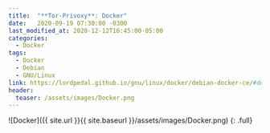 ```yaml
---
title:  "**Tor-Privoxy**: Docker"
date:   2020-09-19 07:30:00 -0300
last_modified_at: 2020-12-12T16:45:00-05:00
categories:
  - Docker
tags:
  - Docker
  - Debian
  - GNU/Linux
link: https://lordpedal.github.io/gnu/linux/docker/debian-docker-ce/#docker-tor-privoxy
header:
  teaser: /assets/images/Docker.png
---
```


![Docker]({{ site.url }}{{ site.baseurl }}/assets/images/Docker.png)
{: .full}
